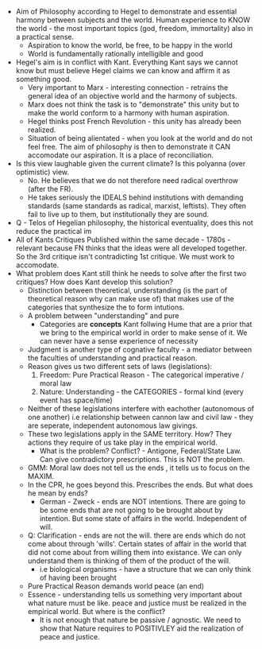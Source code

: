 - Aim of Philosophy according to Hegel to demonstrate and essential harmony between subjects and the world. Human experience to KNOW the world - the most important topics (god, freedom, immortality) also in a practical sense. 
	- Aspiration to know the world, be free, to be happy in the world 
	- World is fundamentally rationally intelligible and good
- Hegel's aim is in conflict with Kant. Everything Kant says we cannot know but must believe Hegel claims we can know and affirm it as something good. 
	- Very important to Marx - interesting connection - retrains the general idea of an objective world and the harmony of subjects. 
	- Marx does not think the task is to "demonstrate" this unity but to make the world conform to a harmony with human aspiration. 
	- Hegel thinks post French Revolution - this unity has already been realized. 
	- Situation of being alientated - when you look at the world and do not feel free. The aim of philosophy is then to demonstrate it CAN accomodate our aspiration. It is a place of reconciliation. 
- Is this view laughable given the current climate? Is this polyanna (over optimistic) view. 
	- No. He believes that we do not therefore need radical overthrow (after the FR). 
	- He takes seriously the IDEALS behind institutions with demanding standards (same standards as radical, marxist, leftists). They often fail to live up to them, but institutionally they are sound. 
- Q - Telos of Hegelian philosophy, the historical eventuality, does this not reduce the practical im
- All of Kants Critiques Published within the same decade - 1780s - relevant because FN thinks that the ideas were all developed together. So the 3rd critique isn't contradicting 1st critique. We must work to accomodate. 
- What problem does Kant still think he needs to solve after the first two critiques? How does Kant develop this solution? 
	- Distinction between theoretical, understanding (is the part of theoretical reason why can make use of) that makes use of the categories that synthesize the to form intutions. 
	- A problem between "understanding" and pure 
		- Categories are **concepts** Kant follwing Hume that are a prior that we bring to the empirical world in order to make sense of it. We can never have a sense experience of necessity 
	- Judgment is another type of cognative faculty - a mediator between the faculties of understanding and practical reason. 
	- Reason gives us two different sets of laws (legislations):
		1. Freedom: Pure Practical Reason - The categorical imperative / moral law 
		2. Nature: Understanding - the CATEGORIES -  formal kind (every event has space/time)
	- Neither of these legislations interfere with eachother (autonomous of one another) i.e relationship between cannon law and civil law - they are seperate, independent autonomous law givings. 
	- These two legislations apply in the SAME territory. How? They actions they require of us take play in the empirical world.
		- What is the problem? Conflict? - Antigone, Federal/State Law. Can give contradictory prescriptions. This is NOT the problem. 
	- GMM: Moral law does not tell us the ends , it tells us to focus on the MAXIM.
	- In the CPR, he goes beyond this. Prescribes the ends. But what does he mean by ends? 
		- German - Zweck - ends are NOT intentions. There are going to be some ends that are not going to be brought about by intention. But some state of affairs in the world. Independent of will.
	- Q: Clarification - ends are not the will. there are ends which do not come about through 'wills'. Certain states of affair in the world that did not come about from willing them into existance. We can only understand them is thinking of them of the product of the will.
		- i.e biological organisms - have a structure that we can only think of having been brought 
	- Pure Practical Reason demands world peace (an end)
	- Essence - understanding tells us something very important about what nature must be like. peace and justice must be realized in the empirical world. But where is the conflict? 
		- It is not enough that nature be passive / agnostic. We need to show that Nature requires to POSITIVLEY aid the realization of peace and justice. 